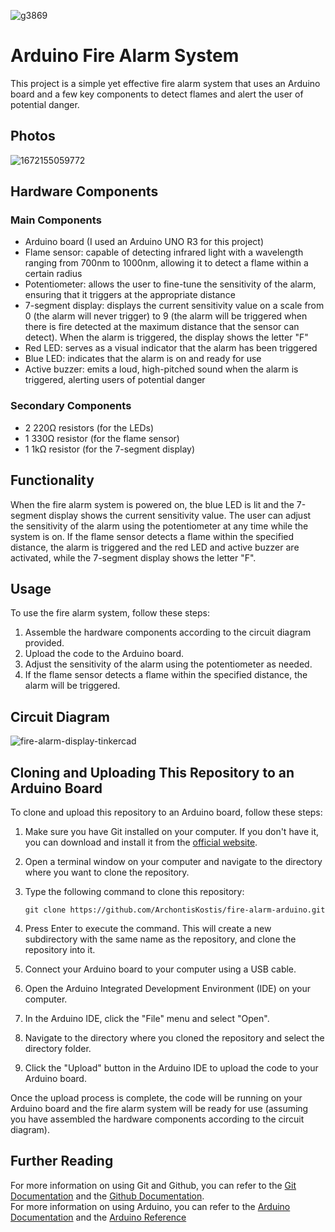 ![g3869](https://user-images.githubusercontent.com/77233507/209699623-383fafbc-c033-4e37-b3c7-a65f35f014ef.png)
# Arduino Fire Alarm System
This project is a simple yet effective fire alarm system that uses an Arduino board and a few key components to detect flames and alert the user of potential danger.
## Photos
![1672155059772](https://user-images.githubusercontent.com/77233507/209700299-f2a272f1-5ade-4fc9-844b-7d535a48f43b.jpg)


## Hardware Components
### Main Components
- Arduino board (I used an Arduino UNO R3 for this project)
- Flame sensor: capable of detecting infrared light with a wavelength ranging from 700nm to 1000nm, allowing it to detect a flame within a certain radius
- Potentiometer: allows the user to fine-tune the sensitivity of the alarm, ensuring that it triggers at the appropriate distance
- 7-segment display: displays the current sensitivity value on a scale from 0 (the alarm will never trigger) to 9 (the alarm will be triggered when there is fire detected at the maximum distance that the sensor can detect). When the alarm is triggered, the display shows the letter "F"
- Red LED: serves as a visual indicator that the alarm has been triggered
- Blue LED: indicates that the alarm is on and ready for use
- Active buzzer: emits a loud, high-pitched sound when the alarm is triggered, alerting users of potential danger

### Secondary Components
- 2 220Ω resistors (for the LEDs)
- 1 330Ω resistor (for the flame sensor)
- 1 1kΩ resistor (for the 7-segment display)

## Functionality
When the fire alarm system is powered on, the blue LED is lit and the 7-segment display shows the current sensitivity value. The user can adjust the sensitivity of the alarm using the potentiometer at any time while the system is on. If the flame sensor detects a flame within the specified distance, the alarm is triggered and the red LED and active buzzer are activated, while the 7-segment display shows the letter "F".

## Usage
To use the fire alarm system, follow these steps:

1. Assemble the hardware components according to the circuit diagram provided.
2. Upload the code to the Arduino board.
3. Adjust the sensitivity of the alarm using the potentiometer as needed.
4. If the flame sensor detects a flame within the specified distance, the alarm will be triggered.

## Circuit Diagram
![fire-alarm-display-tinkercad](https://user-images.githubusercontent.com/77233507/209581397-067f6db9-ad18-45d5-9741-3952dfcee302.PNG)

## Cloning and Uploading This Repository to an Arduino Board

To clone and upload this repository to an Arduino board, follow these steps:

1. Make sure you have Git installed on your computer. If you don't have it, you can download and install it from the [official website](https://git-scm.com/downloads).

2. Open a terminal window on your computer and navigate to the directory where you want to clone the repository.

3. Type the following command to clone this repository:
    ```
    git clone https://github.com/ArchontisKostis/fire-alarm-arduino.git
    ```
4. Press Enter to execute the command. This will create a new subdirectory with the same name as the repository, and clone the repository into it.

5. Connect your Arduino board to your computer using a USB cable.

6. Open the Arduino Integrated Development Environment (IDE) on your computer.

7. In the Arduino IDE, click the "File" menu and select "Open".

8. Navigate to the directory where you cloned the repository and select the directory folder.

9. Click the "Upload" button in the Arduino IDE to upload the code to your Arduino board.

Once the upload process is complete, the code will be running on your Arduino board and the fire alarm system will be ready for use (assuming you have assembled the hardware components according to the circuit diagram).


## Further Reading
For more information on using Git and Github, you can refer to the [Git Documentation](https://git-scm.com/doc) and the [Github Documentation](https://docs.github.com/). \
For more information on using Arduino, you can refer to the [Arduino Documentation](https://docs.arduino.cc/) and the [Arduino Reference](https://www.arduino.cc/reference/en/)
